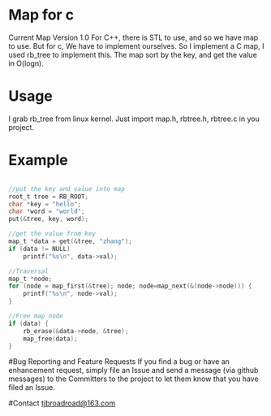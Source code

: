 # Map for c
Current Map Version 1.0
For C++, there is STL to use, and so we have map to use. But for c, We have to implement ourselves. So I implement a C map, I used rb_tree to implement this. The map sort by the key, and get the value in O(logn).

# Usage
I grab rb_tree from linux kernel. Just import map.h, rbtree.h, rbtree.c in you project.

# Example

```c

//put the key and value into map
root_t tree = RB_ROOT; 
char *key = "hello";
char *word = "world";
put(&tree, key, word);

//get the value from key
map_t *data = get(&tree, "zhang");
if (data != NULL)
	printf("%s\n", data->val);

//Traversal
map_t *node;
for (node = map_first(&tree); node; node=map_next(&(node->node))) {
	printf("%s\n", node->val);
}

//Free map node
if (data) {
    rb_erase(&data->node, &tree);
	map_free(data);
}
````

#Bug Reporting and Feature Requests
If you find a bug or have an enhancement request, simply file an Issue and send a message (via github messages) to the Committers to the project to let them know that you have filed an Issue.

#Contact
tjbroadroad@163.com


